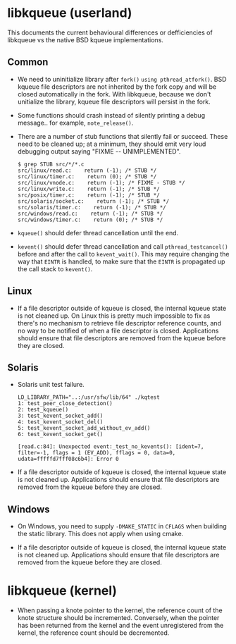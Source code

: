  # libkqueue (userland)
 
 This documents the current behavioural differences or defficiencies of
 libkqueue vs the native BSD kqueue implementations.
 
 ## Common
 
 * We need to uninitialize library after `fork()` `using pthread_atfork()`.
   BSD kqueue file descriptors are not inherited by the fork copy and
   will be closed automatically in the fork.  With libkqueue, because
   we don't unitialize the library, kqueue file descriptors will persist
   in the fork.
   
 * Some functions should crash instead of silently printing a debug
   message.. for example, `note_release()`.
   
 * There are a number of stub functions that silently fail or succeed.
   These need to be cleaned up; at a minimum, they should emit very loud
   debugging output saying "FIXME -- UNIMPLEMENTED".
   ```
   $ grep STUB src/*/*.c
   src/linux/read.c:    return (-1); /* STUB */
   src/linux/timer.c:    return (0); /* STUB */
   src/linux/vnode.c:    return (-1); /* FIXME - STUB */
   src/linux/write.c:    return (-1); /* STUB */
   src/posix/timer.c:    return (-1); /* STUB */
   src/solaris/socket.c:    return (-1); /* STUB */
   src/solaris/timer.c:    return (-1); /* STUB */
   src/windows/read.c:    return (-1); /* STUB */
   src/windows/timer.c:    return (0); /* STUB */
   ```
      
 * `kqueue()` should defer thread cancellation until the end.

 * `kevent()` should defer thread cancellation and call `pthread_testcancel()`
   before and after the call to `kevent_wait()`. This may require changing the
   way that `EINTR` is handled, to make sure that the `EINTR` is propagated up
   the call stack to `kevent()`.
      
 ## Linux
 
  * If a file descriptor outside of kqueue is closed, the internal kqueue
   state is not cleaned up.  On Linux this is pretty much impossible to
   fix as there's no mechanism to retrieve file descriptor reference
   counts, and no way to be notified of when a file descriptor is closed.
   Applications should ensure that file descriptors are removed from
   the kqueue before they are closed.
   
 ## Solaris
 
 * Solaris unit test failure.
   ```
   LD_LIBRARY_PATH="..:/usr/sfw/lib/64" ./kqtest
   1: test_peer_close_detection()
   2: test_kqueue()
   3: test_kevent_socket_add()
   4: test_kevent_socket_del()
   5: test_kevent_socket_add_without_ev_add()
   6: test_kevent_socket_get()

   [read.c:84]: Unexpected event:_test_no_kevents(): [ident=7, filter=-1, flags = 1 (EV_ADD), fflags = 0, data=0, udata=fffffd7fff08c6b4]: Error 0
   ```
  * If a file descriptor outside of kqueue is closed, the internal kqueue
   state is not cleaned up. 
   Applications should ensure that file descriptors are removed from
   the kqueue before they are closed.
   
 ## Windows
 
 * On Windows, you need to supply `-DMAKE_STATIC` in `CFLAGS` when building the
   static library. This does not apply when using cmake.
   
 * If a file descriptor outside of kqueue is closed, the internal kqueue
   state is not cleaned up. 
   Applications should ensure that file descriptors are removed from
   the kqueue before they are closed.

# libkqueue (kernel)

 * When passing a knote pointer to the kernel, the reference count of
   the knote structure should be incremented. Conversely, when the pointer
   has been returned from the kernel and the event unregistered from the
   kernel, the reference count should be decremented.
